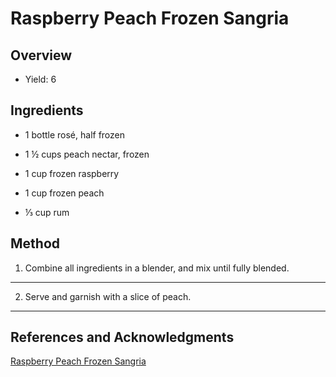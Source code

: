 # Raspberry Peach Frozen Sangria

## Overview

- Yield: 6

## Ingredients

- 1 bottle rosé, half frozen

- 1 ½ cups peach nectar, frozen

- 1 cup frozen raspberry

- 1 cup frozen peach

- ⅓ cup rum

## Method

1. Combine all ingredients in a blender, and mix until fully blended.
---

2. Serve and garnish with a slice of peach.
---

## References and Acknowledgments

[Raspberry Peach Frozen Sangria](https://tasty.co/recipe/raspberry-peach-frozen-sangria%20(,,))
